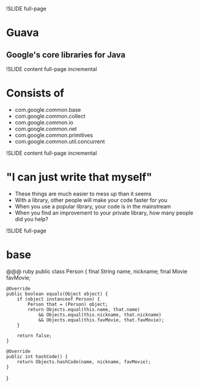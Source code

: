 !SLIDE full-page
# Guava
## Google's core libraries for Java

!SLIDE content full-page incremental
# Consists of

* com.google.common.base
* com.google.common.collect
* com.google.common.io
* com.google.common.net
* com.google.common.primitives
* com.google.common.util.concurrent

!SLIDE content full-page incremental
# "I can just write that myself"

* These things are much easier to mess up than it seems
* With a library, other people will make your code faster for you
* When you use a popular library, your code is in the mainstream
* When you find an improvement to your private library, how many people did you help?

!SLIDE full-page
# base

@@@ ruby
public class Person {
    final String name, nickname;
    final Movie favMovie;

    @Override
    public boolean equals(Object object) {
        if (object instanceof Person) {
            Person that = (Person) object;
            return Objects.equal(this.name, that.name)
                && Objects.equal(this.nickname, that.nickname) 
                && Objects.equal(this.favMovie, that.favMovie);
        }

        return false;
    }

    @Override
    public int hashCode() {
        return Objects.hashCode(name, nickname, favMovie);
    }
}


